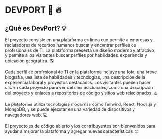 # DEVPORT 🚀 🔥
## ¿Qué es DevPort? 💡
El proyecto consiste en una plataforma en línea que permite a empresas y reclutadores de recursos humanos buscar y encontrar perfiles de profesionales de TI. La plataforma presenta un diseño moderno y atractivo, y permite a los visitantes buscar perfiles por habilidades, experiencia y ubicación geográfica. 🌎

Cada perfil de profesional de TI en la plataforma incluye una foto, una breve biografía, una lista de habilidades y tecnologías, una descripción de la experiencia laboral y proyectos destacados. Los visitantes pueden hacer clic en cada proyecto para ver detalles adicionales, como una descripción del proyecto y enlaces a repositorios de código y sitios web relacionados. ♨️

La plataforma utiliza tecnologías modernas como Tailwind, React, Node.js y MongoDB, y se puede ejecutar en una variedad de dispositivos y navegadores web. 💻

El proyecto es de código abierto y los contribuyentes son bienvenidos para ayudar a mejorar la plataforma y agregar nuevas características. 🤓

